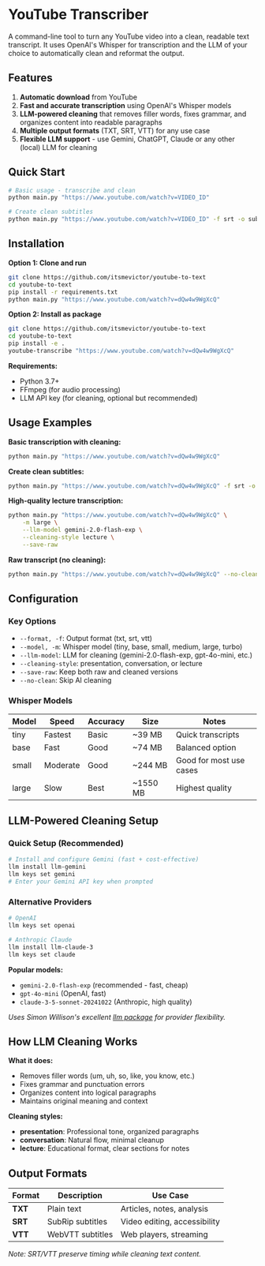 # YouTube Transcriber

A command-line tool to turn any YouTube video into a clean, readable text transcript. It uses OpenAI's Whisper for transcription and the LLM of your choice to automatically clean and reformat the output.

## Features

1. **Automatic download** from YouTube
1. **Fast and accurate transcription** using OpenAI's Whisper models
2. **LLM-powered cleaning** that removes filler words, fixes grammar, and organizes content into readable paragraphs
3. **Multiple output formats** (TXT, SRT, VTT) for any use case
4. **Flexible LLM support** - use Gemini, ChatGPT, Claude or any other (local) LLM for cleaning

## Quick Start

```bash
# Basic usage - transcribe and clean
python main.py "https://www.youtube.com/watch?v=VIDEO_ID"

# Create clean subtitles
python main.py "https://www.youtube.com/watch?v=VIDEO_ID" -f srt -o subtitles.srt
```

## Installation

**Option 1: Clone and run**
```bash
git clone https://github.com/itsmevictor/youtube-to-text
cd youtube-to-text
pip install -r requirements.txt
python main.py "https://www.youtube.com/watch?v=dQw4w9WgXcQ"
```

**Option 2: Install as package**
```bash
git clone https://github.com/itsmevictor/youtube-to-text
cd youtube-to-text
pip install -e .
youtube-transcribe "https://www.youtube.com/watch?v=dQw4w9WgXcQ"   
```

**Requirements:**
- Python 3.7+
- FFmpeg (for audio processing)
- LLM API key (for cleaning, optional but recommended)

## Usage Examples

**Basic transcription with cleaning:**
```bash
python main.py "https://www.youtube.com/watch?v=dQw4w9WgXcQ"
```

**Create clean subtitles:**
```bash
python main.py "https://www.youtube.com/watch?v=dQw4w9WgXcQ" -f srt -o subtitles.srt
```

**High-quality lecture transcription:**
```bash
python main.py "https://www.youtube.com/watch?v=dQw4w9WgXcQ" \
    -m large \
    --llm-model gemini-2.0-flash-exp \
    --cleaning-style lecture \
    --save-raw
```

**Raw transcript (no cleaning):**
```bash
python main.py "https://www.youtube.com/watch?v=dQw4w9WgXcQ" --no-clean
```

## Configuration

### Key Options
- `--format, -f`: Output format (txt, srt, vtt)
- `--model, -m`: Whisper model (tiny, base, small, medium, large, turbo)
- `--llm-model`: LLM for cleaning (gemini-2.0-flash-exp, gpt-4o-mini, etc.)
- `--cleaning-style`: presentation, conversation, or lecture
- `--save-raw`: Keep both raw and cleaned versions
- `--no-clean`: Skip AI cleaning

### Whisper Models
| Model | Speed | Accuracy | Size | Notes |
|-------|-------|----------|------|-------|
| tiny | Fastest | Basic | ~39 MB | Quick transcripts |
| base | Fast | Good | ~74 MB | Balanced option |
| small | Moderate | Good | ~244 MB | Good for most use cases |
| large | Slow | Best | ~1550 MB | Highest quality |

## LLM-Powered Cleaning Setup

### Quick Setup (Recommended)
```bash
# Install and configure Gemini (fast + cost-effective)
llm install llm-gemini
llm keys set gemini
# Enter your Gemini API key when prompted
```

### Alternative Providers
```bash
# OpenAI
llm keys set openai

# Anthropic Claude  
llm install llm-claude-3
llm keys set claude
```

**Popular models:**
- `gemini-2.0-flash-exp` (recommended - fast, cheap)
- `gpt-4o-mini` (OpenAI, fast)  
- `claude-3-5-sonnet-20241022` (Anthropic, high quality)

*Uses Simon Willison's excellent [llm package](https://github.com/simonw/llm) for provider flexibility.*

## How LLM Cleaning Works

**What it does:**
- Removes filler words (um, uh, so, like, you know, etc.)
- Fixes grammar and punctuation errors  
- Organizes content into logical paragraphs
- Maintains original meaning and context

**Cleaning styles:**
- **presentation**: Professional tone, organized paragraphs
- **conversation**: Natural flow, minimal cleanup
- **lecture**: Educational format, clear sections for notes

## Output Formats

| Format | Description | Use Case |
|--------|-------------|----------|
| **TXT** | Plain text | Articles, notes, analysis |
| **SRT** | SubRip subtitles | Video editing, accessibility |
| **VTT** | WebVTT subtitles | Web players, streaming |

*Note: SRT/VTT preserve timing while cleaning text content.*